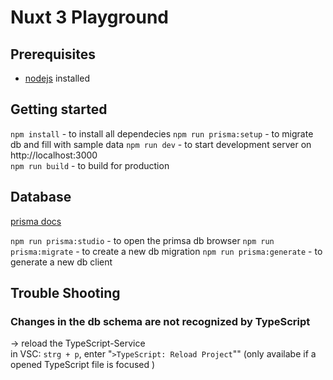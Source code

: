 # Nuxt 3 Playground

## Prerequisites

- [nodejs](https://nodejs.org/en/) installed 

## Getting started

`npm install` - to install all dependecies
`npm run prisma:setup` - to migrate db and fill with sample data
`npm run dev` - to start development server on http://localhost:3000  
`npm run build` - to build for production


## Database
[prisma docs](https://www.prisma.io/docs) 

`npm run prisma:studio` - to open the primsa db browser
`npm run prisma:migrate` - to create a new db migration
`npm run prisma:generate` - to generate a new db client

## Trouble Shooting

### Changes in the db schema are not recognized by TypeScript
-> reload the TypeScript-Service  
in VSC: `strg + p`, enter "`>TypeScript: Reload Project`"" (only availabe if a opened TypeScript file is focused )

